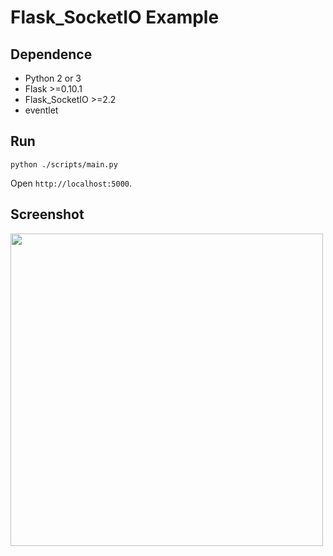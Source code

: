 # Flask_SocketIO Example #

## Dependence ##
* Python 2 or 3
* Flask >=0.10.1
* Flask_SocketIO >=2.2
* eventlet

## Run ##
```
python ./scripts/main.py
```
Open `http://localhost:5000`.

## Screenshot ##
<img src="https://raw.githubusercontent.com/takiyu/flask_socketio_example/master/screenshots/img.png" width="500px">
